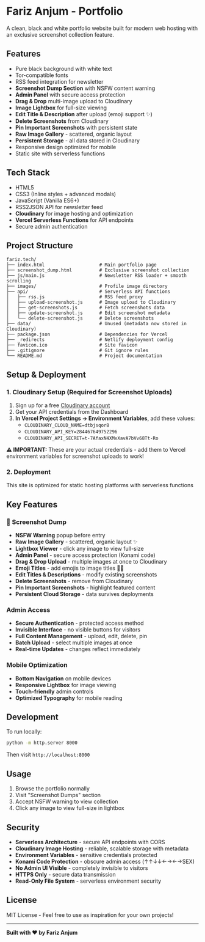# Fariz Anjum - Portfolio

A clean, black and white portfolio website built for modern web hosting with an exclusive screenshot collection feature.

## Features

- Pure black background with white text
- Tor-compatible fonts
- RSS feed integration for newsletter
- **Screenshot Dump Section** with NSFW content warning
- **Admin Panel** with secure access protection
- **Drag & Drop** multi-image upload to Cloudinary
- **Image Lightbox** for full-size viewing
- **Edit Title & Description** after upload (emoji support ✨)
- **Delete Screenshots** from Cloudinary
- **Pin Important Screenshots** with persistent state
- **Raw Image Gallery** - scattered, organic layout
- **Persistent Storage** - all data stored in Cloudinary
- Responsive design optimized for mobile
- Static site with serverless functions

## Tech Stack

- HTML5
- CSS3 (Inline styles + advanced modals)
- JavaScript (Vanilla ES6+)
- RSS2JSON API for newsletter feed
- **Cloudinary** for image hosting and optimization
- **Vercel Serverless Functions** for API endpoints
- Secure admin authentication

## Project Structure

```
fariz.tech/
├── index.html                    # Main portfolio page
├── screenshot_dump.html          # Exclusive screenshot collection
├── js/main.js                    # Newsletter RSS loader + smooth scrolling
├── images/                       # Profile image directory
├── api/                          # Serverless API functions
│   ├── rss.js                    # RSS feed proxy
│   ├── upload-screenshot.js      # Image upload to Cloudinary
│   ├── get-screenshots.js        # Fetch screenshots data
│   ├── update-screenshot.js      # Edit screenshot metadata
│   └── delete-screenshot.js      # Delete screenshots
├── data/                         # Unused (metadata now stored in Cloudinary)
├── package.json                  # Dependencies for Vercel
├── _redirects                    # Netlify deployment config
├── favicon.ico                   # Site favicon
├── .gitignore                    # Git ignore rules
└── README.md                     # Project documentation
```

## Setup & Deployment

### 1. Cloudinary Setup (Required for Screenshot Uploads)
1. Sign up for a free [Cloudinary account](https://cloudinary.com/)
2. Get your API credentials from the Dashboard
3. **In Vercel Project Settings → Environment Variables**, add these values:
   - `CLOUDINARY_CLOUD_NAME=dtbjsqor8`
   - `CLOUDINARY_API_KEY=284467649752296`
   - `CLOUDINARY_API_SECRET=t-7AfaxN4XMxXavA7bVv68Tt-Ro`

**⚠️ IMPORTANT:** These are your actual credentials - add them to Vercel environment variables for screenshot uploads to work!

### 2. Deployment

This site is optimized for static hosting platforms with serverless functions

## Key Features

### 📸 Screenshot Dump
- **NSFW Warning** popup before entry
- **Raw Image Gallery** - scattered, organic layout ✨
- **Lightbox Viewer** - click any image to view full-size
- **Admin Panel** - secure access protection (Konami code)
- **Drag & Drop Upload** - multiple images at once to Cloudinary
- **Emoji Titles** - add emojis to image titles 🎨📸
- **Edit Titles & Descriptions** - modify existing screenshots
- **Delete Screenshots** - remove from Cloudinary
- **Pin Important Screenshots** - highlight featured content
- **Persistent Cloud Storage** - data survives deployments

### Admin Access
- **Secure Authentication** - protected access method
- **Invisible Interface** - no visible buttons for visitors
- **Full Content Management** - upload, edit, delete, pin
- **Batch Upload** - select multiple images at once
- **Real-time Updates** - changes reflect immediately

### Mobile Optimization
- **Bottom Navigation** on mobile devices
- **Responsive Lightbox** for image viewing
- **Touch-friendly** admin controls
- **Optimized Typography** for mobile reading

## Development

To run locally:
```bash
python -m http.server 8000
```

Then visit `http://localhost:8000`

## Usage
1. Browse the portfolio normally
2. Visit "Screenshot Dumps" section
3. Accept NSFW warning to view collection
4. Click any image to view full-size in lightbox


## Security

- **Serverless Architecture** - secure API endpoints with CORS
- **Cloudinary Image Hosting** - reliable, scalable storage with metadata
- **Environment Variables** - sensitive credentials protected
- **Konami Code Protection** - obscure admin access (↑↑↓↓←→←→SEX)
- **No Admin UI Visible** - completely invisible to visitors
- **HTTPS Only** - secure data transmission
- **Read-Only File System** - serverless environment security

## License

MIT License - Feel free to use as inspiration for your own projects!

---

**Built with ❤️ by Fariz Anjum**
